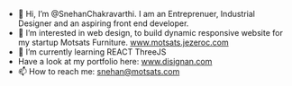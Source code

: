 - 👋 Hi, I’m @SnehanChakravarthi. I am an Entreprenuer, Industrial Designer and an aspiring front end developer.
- 👀 I’m interested in web design, to build dynamic responsive website for my startup  Motsats Furniture. www.motsats.jezeroc.com
- 🌱 I’m currently learning REACT ThreeJS
- Have a look at my portfolio here: www.disignan.com
- 📫 How to reach me: snehan@motsats.com
<!---
SnehanChakravarthi/SnehanChakravarthi is a ✨ special ✨ repository because its `README.md` (this file) appears on your GitHub profile.
You can click the Preview link to take a look at your changes.
--->
